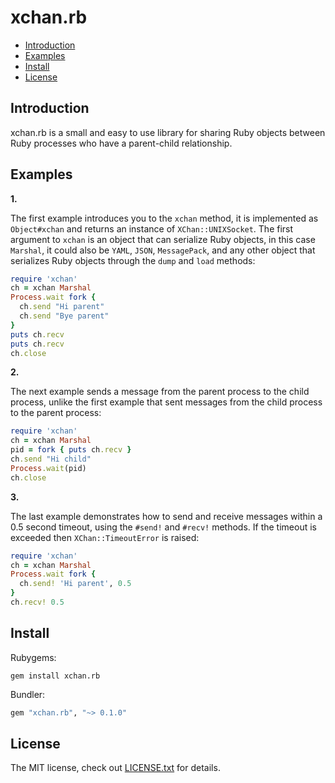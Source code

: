 # xchan.rb

* <a href="#introduction">Introduction</a>
* <a href="#examples">Examples</a>
* <a href="#install">Install</a>
* <a href="#license">License</a>

## <a id="introduction">Introduction</a>

xchan.rb is a small and easy to use library for sharing Ruby objects between
Ruby processes who have a parent-child relationship.

## <a id="examples">Examples</a>

__1.__

The first example introduces you to the `xchan` method, it is implemented as
`Object#xchan` and returns an instance of `XChan::UNIXSocket`. The first argument
to `xchan` is an object that can serialize Ruby objects, in this case `Marshal`,
it could also be `YAML`, `JSON`, `MessagePack`, and any other object that
serializes Ruby objects through the `dump` and `load` methods:

```ruby
require 'xchan'
ch = xchan Marshal
Process.wait fork {
  ch.send "Hi parent"
  ch.send "Bye parent"
}
puts ch.recv
puts ch.recv
ch.close
```

__2.__

The next example sends a message from the parent process to the child process,
unlike the first example that sent messages from the child process to the
parent process:

```ruby
require 'xchan'
ch = xchan Marshal
pid = fork { puts ch.recv }
ch.send "Hi child"
Process.wait(pid)
ch.close
```

__3.__

The last example demonstrates how to send and receive messages within a
0.5 second timeout, using the `#send!` and `#recv!` methods. If the timeout
is exceeded then `XChan::TimeoutError` is raised:

```ruby
require 'xchan'
ch = xchan Marshal
Process.wait fork {
  ch.send! 'Hi parent', 0.5
}
ch.recv! 0.5
```

## <a id="install">Install</a>

Rubygems:

    gem install xchan.rb

Bundler:

```ruby
gem "xchan.rb", "~> 0.1.0"
```

## <a id="license"> License </a>

The MIT license, check out [LICENSE.txt](./LICENSE.txt) for details.
